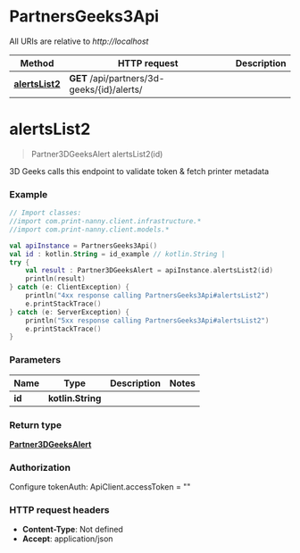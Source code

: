 # PartnersGeeks3Api

All URIs are relative to *http://localhost*

Method | HTTP request | Description
------------- | ------------- | -------------
[**alertsList2**](PartnersGeeks3Api.md#alertsList2) | **GET** /api/partners/3d-geeks/{id}/alerts/ | 


<a name="alertsList2"></a>
# **alertsList2**
> Partner3DGeeksAlert alertsList2(id)



3D Geeks calls this endpoint to validate token &amp; fetch printer metadata

### Example
```kotlin
// Import classes:
//import com.print-nanny.client.infrastructure.*
//import com.print-nanny.client.models.*

val apiInstance = PartnersGeeks3Api()
val id : kotlin.String = id_example // kotlin.String | 
try {
    val result : Partner3DGeeksAlert = apiInstance.alertsList2(id)
    println(result)
} catch (e: ClientException) {
    println("4xx response calling PartnersGeeks3Api#alertsList2")
    e.printStackTrace()
} catch (e: ServerException) {
    println("5xx response calling PartnersGeeks3Api#alertsList2")
    e.printStackTrace()
}
```

### Parameters

Name | Type | Description  | Notes
------------- | ------------- | ------------- | -------------
 **id** | **kotlin.String**|  |

### Return type

[**Partner3DGeeksAlert**](Partner3DGeeksAlert.md)

### Authorization


Configure tokenAuth:
    ApiClient.accessToken = ""

### HTTP request headers

 - **Content-Type**: Not defined
 - **Accept**: application/json

